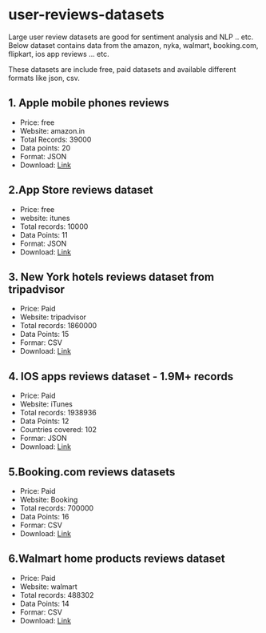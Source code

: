 # user-reviews-datasets

Large user review datasets are good for sentiment analysis and NLP .. etc. Below dataset contains data from the amazon, nyka, walmart, booking.com, flipkart, ios app reviews ... etc.

These datasets are include free, paid datasets and available different formats like json, csv.

## 1. Apple mobile phones reviews
* Price: free
* Website: amazon.in
* Total Records: 39000
* Data points: 20
* Format: JSON
* Download: [Link](https://crawlfeeds.com/datasets/apple-mobile-phones-reviews)

## 2.App Store reviews dataset
* Price: free
* website: itunes
* Total records: 10000
* Data Points: 11
* Format: JSON
* Download: [Link](https://crawlfeeds.com/datasets/app-store-reviews-dataset)

## 3. New York hotels reviews dataset from tripadvisor
* Price: Paid
* Website: tripadvisor
* Total records: 1860000
* Data Points: 15
* Formar: CSV
* Download: [Link](https://crawlfeeds.com/datasets/new-york-hotels-reviews-dataset-from-tripadvisor)

## 4. IOS apps reviews dataset - 1.9M+ records
* Price: Paid
* Website: iTunes
* Total records: 1938936
* Data Points: 12
* Countries covered: 102
* Formar: JSON
* Download: [Link](https://crawlfeeds.com/datasets/ios-apps-reviews-dataset-1-9m-records)

## 5.Booking.com reviews datasets
* Price: Paid
* Website: Booking
* Total records: 700000
* Data Points: 16
* Formar: CSV
* Download: [Link](https://crawlfeeds.com/datasets/booking-com-reviews-datasets)

## 6.Walmart home products reviews dataset
* Price: Paid
* Website: walmart
* Total records: 488302
* Data Points: 14
* Formar: CSV
* Download: [Link](https://crawlfeeds.com/datasets/walmart-home-products-reviews-dataset)

